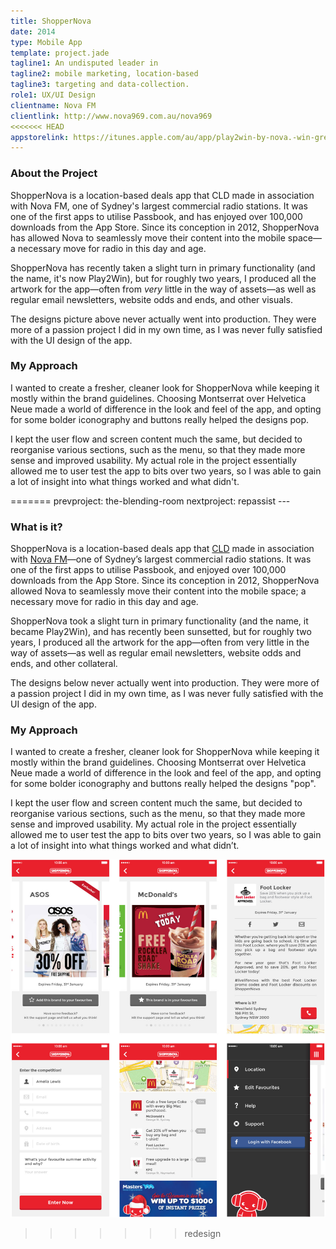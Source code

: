 ```yaml
---
title: ShopperNova
date: 2014
type: Mobile App
template: project.jade
tagline1: An undisputed leader in
tagline2: mobile marketing, location-based
tagline3: targeting and data-collection.
role1: UX/UI Design
clientname: Nova FM
clientlink: http://www.nova969.com.au/nova969
<<<<<<< HEAD
appstorelink: https://itunes.apple.com/au/app/play2win-by-nova.-win-great/id422249255?mt=8
---
```


<div class="col-sm-6">
  <h3>About the Project</h3>
  <p>
    ShopperNova is a location-based deals app that CLD made in association with Nova FM, one of Sydney's largest commercial radio stations. It was one of the first apps to utilise Passbook, and has enjoyed over 100,000 downloads from the App Store. Since its conception in 2012, ShopperNova has allowed Nova to seamlessly move their content into the mobile space&mdash;a necessary move for radio in this day and age.
  </p>
  <p>
    ShopperNova has recently taken a slight turn in primary functionality (and the name, it's now Play2Win), but for roughly two years, I produced all the artwork for the app&mdash;often from <em>very</em> little in the way of assets&mdash;as well as regular email newsletters, website odds and ends, and other visuals.
  </p>
  <p>
    The designs picture above never actually went into production. They were more of a passion project I did in my own time, as I was never fully satisfied with the UI design of the app.
  </p>
</div>

<div class="col-sm-6">
  <h3>My Approach</h3>
  <p>
    I wanted to create a fresher, cleaner look for ShopperNova while keeping it mostly within the brand guidelines. Choosing Montserrat over Helvetica Neue made a world of difference in the look and feel of the app, and opting for some bolder iconography and buttons really helped the designs pop.
  </p>
  <p>
    I kept the user flow and screen content much the same, but decided to reorganise various sections, such as the menu, so that they made more sense and improved usability. My actual role in the project essentially allowed me to user test the app to bits over two years, so I was able to gain a lot of insight into what things worked and what didn't.
  </p>
</div>
=======
prevproject: the-blending-room
nextproject: repassist
---

### What is it?

ShopperNova is a location-based deals app that <a href="http://creativelicence.com.au/" target="_blank" class="link-highlight">CLD</a> made in association with <a href="http://www.nova969.com.au/nova969/" target="_blank" class="link-highlight">Nova FM</a>&mdash;one of Sydney’s largest commercial radio stations. It was one of the first apps to utilise Passbook, and enjoyed over 100,000 downloads from the App Store. Since its conception in 2012, ShopperNova allowed Nova to seamlessly move their content into the mobile space; a necessary move for radio in this day and age.

ShopperNova took a slight turn in primary functionality (and the name, it became Play2Win), and has recently been sunsetted, but for roughly two years, I produced all the artwork for the app—often from very little in the way of assets—as well as regular email newsletters, website odds and ends, and other collateral.

The designs below never actually went into production. They were more of a passion project I did in my own time, as I was never fully satisfied with the UI design of the app.

### My Approach

I wanted to create a fresher, cleaner look for ShopperNova while keeping it mostly within the brand guidelines. Choosing Montserrat over Helvetica Neue made a world of difference in the look and feel of the app, and opting for some bolder iconography and buttons really helped the designs "pop".

I kept the user flow and screen content much the same, but decided to reorganise various sections, such as the menu, so that they made more sense and improved usability. My actual role in the project essentially allowed me to user test the app to bits over two years, so I was able to gain a lot of insight into what things worked and what didn’t.

![ShopperNova](shoppernova-1.jpg "ShopperNova")
>>>>>>> redesign
